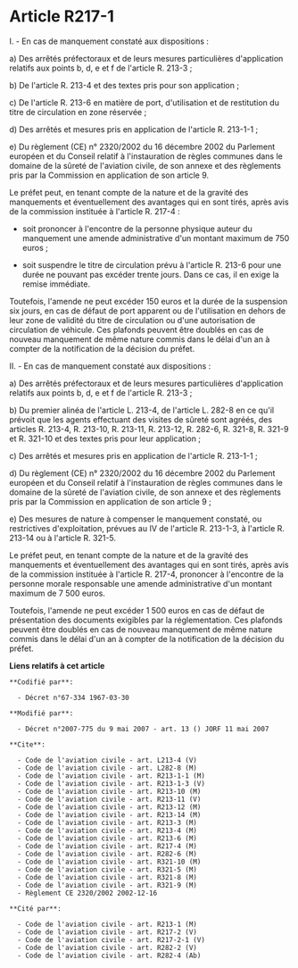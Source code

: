 # Article R217-1

I. - En cas de manquement constaté aux dispositions :

a) Des arrêtés préfectoraux et de leurs mesures particulières d'application relatifs aux points b, d, e et f de l'article R.
213-3 ;

b) De l'article R. 213-4 et des textes pris pour son application ;

c) De l'article R. 213-6 en matière de port, d'utilisation et de restitution du titre de circulation en zone réservée ;

d) Des arrêtés et mesures pris en application de l'article R. 213-1-1 ;

e) Du règlement (CE) n° 2320/2002 du 16 décembre 2002 du Parlement européen et du Conseil relatif à l'instauration de règles
communes dans le domaine de la sûreté de l'aviation civile, de son annexe et des règlements pris par la Commission en
application de son article 9.

Le préfet peut, en tenant compte de la nature et de la gravité des manquements et éventuellement des avantages qui en sont
tirés, après avis de la commission instituée à l'article R. 217-4 :

- soit prononcer à l'encontre de la personne physique auteur du manquement une amende administrative d'un montant maximum de
750 euros ;

- soit suspendre le titre de circulation prévu à l'article R. 213-6 pour une durée ne pouvant pas excéder trente jours. Dans
ce cas, il en exige la remise immédiate.

Toutefois, l'amende ne peut excéder 150 euros et la durée de la suspension six jours, en cas de défaut de port apparent ou de
l'utilisation en dehors de leur zone de validité du titre de circulation ou d'une autorisation de circulation de véhicule.
Ces plafonds peuvent être doublés en cas de nouveau manquement de même nature commis dans le délai d'un an à compter de la
notification de la décision du préfet.

II. - En cas de manquement constaté aux dispositions :

a) Des arrêtés préfectoraux et de leurs mesures particulières d'application relatifs aux points b, d, e et f de l'article R.
213-3 ;

b) Du premier alinéa de l'article L. 213-4, de l'article L. 282-8 en ce qu'il prévoit que les agents effectuant des visites
de sûreté sont agréés, des articles R. 213-4, R. 213-10, R. 213-11, R. 213-12, R. 282-6, R. 321-8, R. 321-9 et R. 321-10 et
des textes pris pour leur application ;

c) Des arrêtés et mesures pris en application de l'article R. 213-1-1 ;

d) Du règlement (CE) n° 2320/2002 du 16 décembre 2002 du Parlement européen et du Conseil relatif à l'instauration de règles
communes dans le domaine de la sûreté de l'aviation civile, de son annexe et des règlements pris par la Commission en
application de son article 9 ;

e) Des mesures de nature à compenser le manquement constaté, ou restrictives d'exploitation, prévues au IV de l'article R.
213-1-3, à l'article R. 213-14 ou à l'article R. 321-5.

Le préfet peut, en tenant compte de la nature et de la gravité des manquements et éventuellement des avantages qui en sont
tirés, après avis de la commission instituée à l'article R. 217-4, prononcer à l'encontre de la personne morale responsable
une amende administrative d'un montant maximum de 7 500 euros.

Toutefois, l'amende ne peut excéder 1 500 euros en cas de défaut de présentation des documents exigibles par la
réglementation. Ces plafonds peuvent être doublés en cas de nouveau manquement de même nature commis dans le délai d'un an à
compter de la notification de la décision du préfet.

**Liens relatifs à cet article**

	**Codifié par**:

	  - Décret n°67-334 1967-03-30

	**Modifié par**:

	  - Décret n°2007-775 du 9 mai 2007 - art. 13 () JORF 11 mai 2007

	**Cite**:

	  - Code de l'aviation civile - art. L213-4 (V)
	  - Code de l'aviation civile - art. L282-8 (M)
	  - Code de l'aviation civile - art. R213-1-1 (M)
	  - Code de l'aviation civile - art. R213-1-3 (V)
	  - Code de l'aviation civile - art. R213-10 (M)
	  - Code de l'aviation civile - art. R213-11 (V)
	  - Code de l'aviation civile - art. R213-12 (M)
	  - Code de l'aviation civile - art. R213-14 (M)
	  - Code de l'aviation civile - art. R213-3 (M)
	  - Code de l'aviation civile - art. R213-4 (M)
	  - Code de l'aviation civile - art. R213-6 (M)
	  - Code de l'aviation civile - art. R217-4 (M)
	  - Code de l'aviation civile - art. R282-6 (M)
	  - Code de l'aviation civile - art. R321-10 (M)
	  - Code de l'aviation civile - art. R321-5 (M)
	  - Code de l'aviation civile - art. R321-8 (M)
	  - Code de l'aviation civile - art. R321-9 (M)
	  - Règlement CE 2320/2002 2002-12-16

	**Cité par**:

	  - Code de l'aviation civile - art. R213-1 (M)
	  - Code de l'aviation civile - art. R217-2 (V)
	  - Code de l'aviation civile - art. R217-2-1 (V)
	  - Code de l'aviation civile - art. R282-2 (V)
	  - Code de l'aviation civile - art. R282-4 (Ab)
